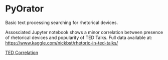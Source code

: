 # PyOrator

Basic text processing searching for rhetorical devices.

Assosciated Jupyter notebook shows a minor correlation between presence of rhetorical devices and popularity of TED Talks. Full data available at:
https://www.kaggle.com/nickbst/rhetoric-in-ted-talks/

[TED Correlation](TED_Graph.png)

